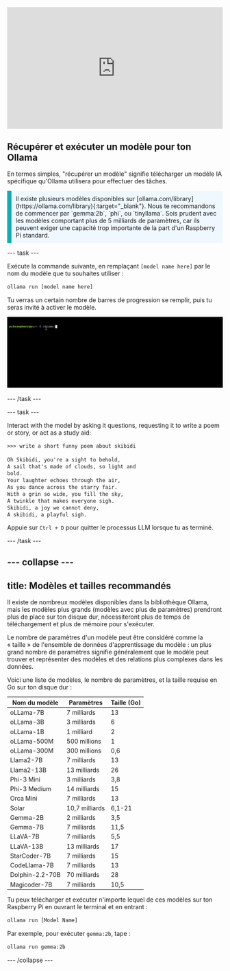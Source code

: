<html>
  <div style="position: relative; overflow: hidden; padding-top: 56.25%;">
    <iframe style="position: absolute; top: 0; left: 0; right: 0; width: 100%; height: 100%; border: none;" src="https://www.youtube.com/embed/LZFqptMrWPA?rel=0&cc_load_policy=1" allowfullscreen allow="accelerometer; autoplay; clipboard-write; encrypted-media; gyroscope; picture-in-picture; web-share">
    </iframe>
  </div>
</html>

## Récupérer et exécuter un modèle pour ton Ollama

En termes simples, "récupérer un modèle" signifie télécharger un modèle IA spécifique qu'Ollama utilisera pour effectuer des tâches.

<p style='border-left: solid; border-width:10px; border-color: #0faeb0; background-color: aliceblue; padding: 10px;'>
Il existe plusieurs modèles disponibles sur [ollama.com/library](https://ollama.com/library){:target="_blank"}. Nous te recommandons de commencer par `gemma:2b`, `phi`, ou `tinyllama`. Sois prudent avec les modèles comportant plus de 5 milliards de paramètres, car ils peuvent exiger une capacité trop importante de la part d'un Raspberry Pi standard.
</p>

\--- task ---

Exécute la commande suivante, en remplaçant `[model name here]` par le nom du modèle que tu souhaites utiliser :

```sh
ollama run [model name here]
```

Tu verras un certain nombre de barres de progression se remplir, puis tu seras invité à activer le modèle.

![Animation montrant une interface de ligne de commande avec le prompt affichant "pi@raspberrypi:\~ $" suivi de la saisie d'une commande.](images/run_gemma2b.gif)

\--- /task ---

\--- task ---

Interact with the model by asking it questions, requesting it to write a poem or story, or act as a study aid:

```
>>> write a short funny poem about skibidi

Oh Skibidi, you're a sight to behold,
A sail that's made of clouds, so light and
bold.
Your laughter echoes through the air,
As you dance across the starry fair.
With a grin so wide, you fill the sky,
A twinkle that makes everyone sigh.
Skibidi, a joy we cannot deny,
A skibidi, a playful sigh.
```

Appuie sur `Ctrl + D` pour quitter le processus LLM lorsque tu as terminé.

\--- /task ---

## --- collapse ---

## title: Modèles et tailles recommandés

Il existe de nombreux modèles disponibles dans la bibliothèque Ollama, mais les modèles plus grands (modèles avec plus de paramètres) prendront plus de place sur ton disque dur, nécessiteront plus de temps de téléchargement et plus de mémoire pour s'exécuter.

Le nombre de paramètres d'un modèle peut être considéré comme la « taille » de l'ensemble de données d'apprentissage du modèle : un plus grand nombre de paramètres signifie généralement que le modèle peut trouver et représenter des modèles et des relations plus complexes dans les données.

Voici une liste de modèles, le nombre de paramètres, et la taille requise en Go sur ton disque dur :

| Nom du modèle                   | Paramètres     | Taille (Go) |
| ------------------------------- | -------------- | ------------------------------ |
| oLLama-7B                       | 7 milliards    | 13                             |
| oLLama-3B                       | 3 milliards    | 6                              |
| oLLama-1B                       | 1 milliard     | 2                              |
| oLLama-500M                     | 500 millions   | 1                              |
| oLLama-300M                     | 300 millions   | 0,6                            |
| Llama2-7B                       | 7 milliards    | 13                             |
| Llama2-13B                      | 13 milliards   | 26                             |
| Phi-3 Mini                      | 3 milliards    | 3,8                            |
| Phi-3 Medium                    | 14 milliards   | 15                             |
| Orca Mini                       | 7 milliards    | 13                             |
| Solar                           | 10,7 milliards | 6,1-21                         |
| Gemma-2B                        | 2 milliards    | 3,5                            |
| Gemma-7B                        | 7 milliards    | 11,5                           |
| LLaVA-7B                        | 7 milliards    | 5,5                            |
| LLaVA-13B                       | 13 milliards   | 17                             |
| StarCoder-7B                    | 7 milliards    | 15                             |
| CodeLlama-7B                    | 7 milliards    | 13                             |
| Dolphin-2.2-70B | 70 milliards   | 28                             |
| Magicoder-7B                    | 7 milliards    | 10,5                           |

Tu peux télécharger et exécuter n'importe lequel de ces modèles sur ton Raspberry Pi en ouvrant le terminal et en entrant :

```bash
ollama run [Model Name]
```

Par exemple, pour exécuter `gemma:2b`, tape :

```bash
ollama run gemma:2b
```

\--- /collapse ---
